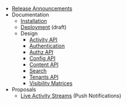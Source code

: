 * [Release Announcements](https://github.com/oaeproject/Hilary/wiki/Release-Announcements)
* Documentation
    * [Installation](https://github.com/oaeproject/Hilary/blob/master/README.md)
    * [Deployment](https://github.com/oaeproject/Hilary/wiki/Deployment-Documentation) (draft)
    * Design
        * [Activity API](https://github.com/oaeproject/Hilary/wiki/Activity-API)
        * [Authentication](https://github.com/oaeproject/Hilary/wiki/Authentication)
        * [Authz API](https://github.com/oaeproject/Hilary/wiki/Authz-API)
        * [Config API](https://github.com/oaeproject/Hilary/wiki/Config-API)
        * [Content API](https://github.com/oaeproject/Hilary/wiki/Content-API)
        * [Search](https://github.com/oaeproject/Hilary/wiki/Search)
        * [Tenants API](https://github.com/oaeproject/Hilary/wiki/Tenants-API)
        * [Visibility Matrices](https://github.com/oaeproject/Hilary/wiki/Visibility-Matrices)
* Proposals
    * [Live Activity Streams](https://github.com/oaeproject/Hilary/wiki/Live-Activity-Streams) (Push Notifications)